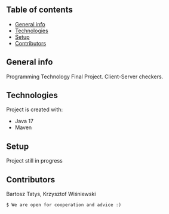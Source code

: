 ## Table of contents
* [General info](#general-info)
* [Technologies](#technologies)
* [Setup](#setup)
* [Contributors](#contributors)

## General info
Programming Technology Final Project. Client-Server checkers.
	
## Technologies
Project is created with:
* Java 17
* Maven
	
## Setup
Project still in progress

## Contributors
Bartosz Tatys,
Krzysztof Wiśniewski

```
$ We are open for cooperation and advice :)
```
